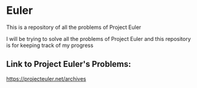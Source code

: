 # Euler
This is a repository of all the problems of Project Euler

I will be trying to solve all the problems of Project Euler and this repository is for keeping track of my progress

## Link to Project Euler's Problems:
https://projecteuler.net/archives
